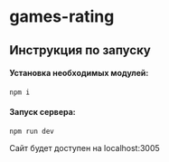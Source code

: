 # games-rating

<h2>Инструкция по запуску</h2>
<h4>Установка необходимых модулей:</h4>

```
npm i
```

<h4>Запуск сервера:</h4>

```
npm run dev
```
Сайт будет доступен на localhost:3005

